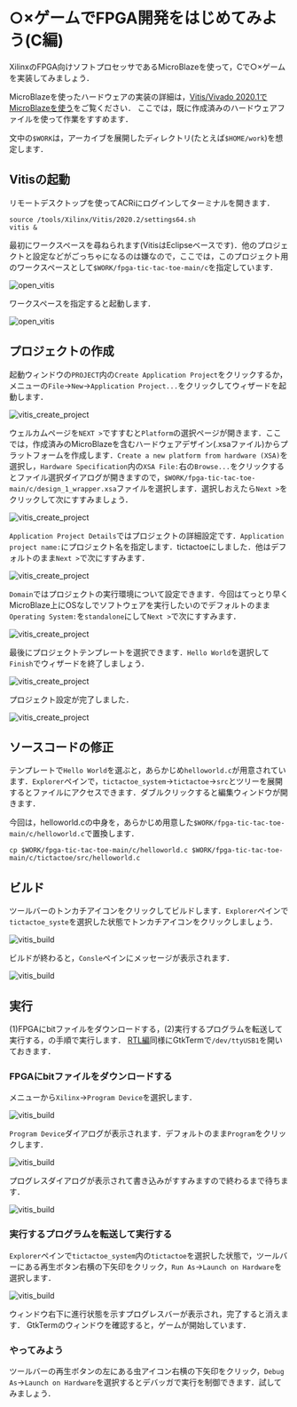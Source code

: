 # ○×ゲームでFPGA開発をはじめてみよう(C編)

XilinxのFPGA向けソフトプロセッサであるMicroBlazeを使って，Cで○×ゲームを実装してみましょう．

MicroBlazeを使ったハードウェアの実装の詳細は，[Vitis/Vivado 2020.1でMicroBlazeを使う](https://wasa-labo.com/wp/?p=730)をご覧ください．
ここでは，既に作成済みのハードウェアファイルを使って作業をすすめます．

文中の`$WORK`は，アーカイブを展開したディレクトリ(たとえば`$HOME/work`)を想定します．

## Vitisの起動

リモートデスクトップを使ってACRiにログインしてターミナルを開きます．

```
source /tools/Xilinx/Vitis/2020.2/settings64.sh
vitis &
```

最初にワークスペースを尋ねられます(VitisはEclipseベースです)．他のプロジェクトと設定などがごっちゃになるのは嫌なので，ここでは，このプロジェクト用のワークスペースとして`$WORK/fpga-tic-tac-toe-main/c`を指定しています．

![open_vitis](./docs/open_vitis_1.png)

ワークスペースを指定すると起動します．

![open_vitis](./docs/open_vitis_2.png)

## プロジェクトの作成

起動ウィンドウの`PROJECT`内の`Create Application Project`をクリックするか，メニューの`File`->`New`->`Application Project...`をクリックしてウィザードを起動します．

![vitis_create_project](./docs/vitis_create_project_1.png)

ウェルカムページを`NEXT >`ですすむと`Platform`の選択ページが開きます．ここでは，作成済みのMicroBlazeを含むハードウェアデザイン(.xsaファイル)からプラットフォームを作成します．`Create a new platform from hardware (XSA)`を選択し，`Hardware Specification`内の`XSA File:`右の`Browse...`をクリックするとファイル選択ダイアログが開きますので，`$WORK/fpga-tic-tac-toe-main/c/design_1_wrapper.xsa`ファイルを選択します．選択しおえたら`Next >`をクリックして次にすすみましょう．

![vitis_create_project](./docs/vitis_create_project_2.png)

`Application Project Details`ではプロジェクトの詳細設定です．`Application project name:`にプロジェクト名を指定します．tictactoeにしました．他はデフォルトのまま`Next >`で次にすすみます．

![vitis_create_project](./docs/vitis_create_project_3.png)

`Domain`ではプロジェクトの実行環境について設定できます．今回はてっとり早くMicroBlaze上にOSなしでソフトウェアを実行したいのでデフォルトのまま`Operating System:`を`standalone`にして`Next >`で次にすすみます．

![vitis_create_project](./docs/vitis_create_project_4.png)

最後にプロジェクトテンプレートを選択できます．`Hello World`を選択して`Finish`でウィザードを終了しましょう．

![vitis_create_project](./docs/vitis_create_project_5.png)

プロジェクト設定が完了しました．

![vitis_create_project](./docs/vitis_create_project_6.png)

## ソースコードの修正

テンプレートで`Hello World`を選ぶと，あらかじめ`helloworld.c`が用意されています．`Explorer`ペインで，`tictactoe_system`->`tictactoe`->`src`とツリーを展開するとファイルにアクセスできます．ダブルクリックすると編集ウィンドウが開きます．

今回は，helloworld.cの中身を，あらかじめ用意した`$WORK/fpga-tic-tac-toe-main/c/helloworld.c`で置換します．

```
cp $WORK/fpga-tic-tac-toe-main/c/helloworld.c $WORK/fpga-tic-tac-toe-main/c/tictactoe/src/helloworld.c
```

## ビルド

ツールバーのトンカチアイコンをクリックしてビルドします．`Explorer`ペインで`tictactoe_syste`を選択した状態でトンカチアイコンをクリックしましょう．

![vitis_build](./docs/vitis_build_1.png)

ビルドが終わると，`Consle`ペインにメッセージが表示されます．

![vitis_build](./docs/vitis_build_2.png)

## 実行

(1)FPGAにbitファイルをダウンロードする，(2)実行するプログラムを転送して実行する，の手順で実行します．
[RTL編](../verilog/README.md)同様にGtkTermで`/dev/ttyUSB1`を開いておきます．

### FPGAにbitファイルをダウンロードする

メニューから`Xilinx`->`Program Device`を選択します．

![vitis_build](./docs/vitis_run_1.png)

`Program Device`ダイアログが表示されます．デフォルトのまま`Program`をクリックします．

![vitis_build](./docs/vitis_run_2.png)

プログレスダイアログが表示されて書き込みがすすみますので終わるまで待ちます．

![vitis_build](./docs/vitis_run_3.png)

### 実行するプログラムを転送して実行する

`Explorer`ペインで`tictactoe_system`内の`tictactoe`を選択した状態で，ツールバーにある再生ボタン右横の下矢印をクリック，`Run As`->`Launch on Hardware`を選択します．

![vitis_build](./docs/vitis_run_4.png)

ウィンドウ右下に進行状態を示すプログレスバーが表示され，完了すると消えます．
GtkTermのウィンドウを確認すると，ゲームが開始しています．

### やってみよう

ツールバーの再生ボタンの左にある虫アイコン右横の下矢印をクリック，`Debug As`->`Launch on Hardware`を選択するとデバッガで実行を制御できます．試してみましょう．
